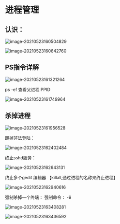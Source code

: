 # 进程管理

## 认识：

![image-20210523160504829](https://gitee.com/xu_guo_dong/images/raw/master/img/image-20210523160504829.png)

![image-20210523160642760](https://gitee.com/xu_guo_dong/images/raw/master/img/image-20210523160642760.png)



## PS指令详解

![image-20210523161321264](https://gitee.com/xu_guo_dong/images/raw/master/img/image-20210523161321264.png)

ps -ef  查看父进程  PPID 

![image-20210523161749964](https://gitee.com/xu_guo_dong/images/raw/master/img/image-20210523161749964.png)

## 杀掉进程

![image-20210523161956528](https://gitee.com/xu_guo_dong/images/raw/master/img/image-20210523161956528.png)

踢掉非法登陆：

![image-20210523162402484](https://gitee.com/xu_guo_dong/images/raw/master/img/image-20210523162402484.png)

终止sshd服务：

![image-20210523162643131](https://gitee.com/xu_guo_dong/images/raw/master/img/image-20210523162643131.png)

终止多个gedit 编辑器  【killall,通过进程的名称来终止进程】

![image-20210523162940616](https://gitee.com/xu_guo_dong/images/raw/master/img/image-20210523162940616.png)

强制杀掉一个终端： 强制命令： -9

![image-20210523163408281](https://gitee.com/xu_guo_dong/images/raw/master/img/image-20210523163408281.png)

![image-20210523163436592](https://gitee.com/xu_guo_dong/images/raw/master/img/image-20210523163436592.png)